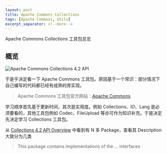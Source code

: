 ```yaml
---
layout: post
title: Apache Commons Collections
tags: [Apache Commons, Utils]
excerpt_separator: <!--more-->
---
```

Apache Commons Collections 工具包总览
<!--more-->
## 概览
![Apache Commons Collections 4.2 API](https://i.imgur.com/lmUDhvb.jpg)

于是乎决定看一下 Apache Commons 工具包。原因基于一个常识：部分情况下自己编写的代码都已经有成熟的库实现。
> Apache Commons 工具包官方网站：[Apache Commons](https://commons.apache.org/)

学习顺序首先基于更新时间，其次是实用度。例如 Collections、IO、Lang 是必须要看的，其他工具包例如 Codec、FileUpload 等亦可作为知识补充。于是决定先决定学习 Collections 工具包。

从 [Collections 4.2 API Overview](https://commons.apache.org/proper/commons-collections/javadocs/api-4.2/index.html)  中看到有 N 多 Package，查看其 Description 大致分为几类
> This package contains implementations of the ... interfaces

